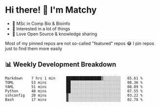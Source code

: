 # Hi there! 👋 I'm Matchy

- 🧬 MSc in Comp Bio & Bioinfo
- 🎈 Interested in a lot of things
- 💜 Love Open Source & knowledge sharing

Most of my pinned repos are not so-called "featured" repos 😂 I pin repos just to find them more easily

## 📊 Weekly Development Breakdown

<!--START_SECTION:waka-->

```text
Markdown    7 hrs 1 min     ████████████████▒░░░░░░░░   65.61 %
TOML        53 mins         ██░░░░░░░░░░░░░░░░░░░░░░░   08.36 %
YAML        51 mins         ██░░░░░░░░░░░░░░░░░░░░░░░   08.09 %
Python      48 mins         ██░░░░░░░░░░░░░░░░░░░░░░░   07.55 %
sshconfig   20 mins         ▓░░░░░░░░░░░░░░░░░░░░░░░░   03.22 %
Bash        17 mins         ▓░░░░░░░░░░░░░░░░░░░░░░░░   02.78 %
```

<!--END_SECTION:waka-->
